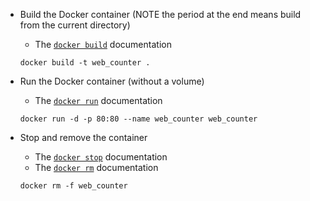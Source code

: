 
* Build the Docker container (NOTE the period at the end means build from the current directory)
  * The [`docker build`](https://docs.docker.com/engine/reference/commandline/build/) documentation

  `docker build -t web_counter .`
  
* Run the Docker container (without a volume)
  * The [`docker run`](https://docs.docker.com/engine/reference/commandline/run/) documentation
  
  `docker run -d -p 80:80 --name web_counter web_counter`
  
* Stop and remove the container
  * The [`docker stop`](https://docs.docker.com/engine/reference/commandline/stop/) documentation
  * The [`docker rm`](https://docs.docker.com/engine/reference/commandline/rm/) documentation

  `docker rm -f web_counter`
  
